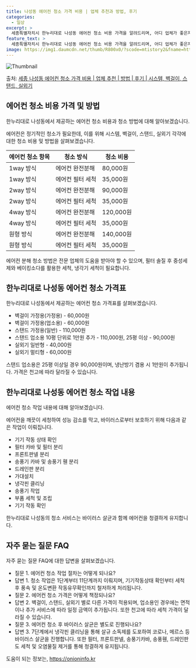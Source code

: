```yaml
---
title: 나성동 에어컨 청소 가격 비용 | 업체 추천과 방법, 후기
categories:
  - 일상
excerpt: >
  세종특별자치시 한누리대로 나성동 에어컨 청소 비용 가격을 알려드리며, 어디 업체가 좋은지 후기를 통해 알아보겠습니다. 현재 글에서는 시스템, 벽걸이, 스탠드, 실외기 각각에 대해 청소 비용이 나와 있으니 참고하시면 되겠습니다. 에어컨 분해 청소 방법 보기 👈 클릭셀프 에어컨 청소 방법 보기👈 클릭한누리대로 나성동 에어컨 청소 비용시스템에어컨 방식클리닝방식금액1way 방식에어컨 완전분해80,000원1way 방식에어컨 필터세척35,000원2way 방식에어컨 완전분해90,000원2way 방식에어컨 필터세척35,000원4way 방식에어컨 완전분해120,000원4way 방식에어컨 필터세척35,000원원형방식에어컨 완전분해140,000원원형방식에어컨 필터세척35,000원에어컨 청소 견적 샘플 보기 👈 클릭에어컨 냄..
feature_text: >
  세종특별자치시 한누리대로 나성동 에어컨 청소 비용 가격을 알려드리며, 어디 업체가 좋은지 후기를 통해 알아보겠습니다. 현재 글에서는 시스템, 벽걸이, 스탠드, 실외기 각각에 대해 청소 비용이 나와 있으니 참고하시면 되겠습니다. 에어컨 분해 청소 방법 보기 👈 클릭셀프 에어컨 청소 방법 보기👈 클릭한누리대로 나성동 에어컨 청소 비용시스템에어컨 방식클리닝방식금액1way 방식에어컨 완전분해80,000원1way 방식에어컨 필터세척35,000원2way 방식에어컨 완전분해90,000원2way 방식에어컨 필터세척35,000원4way 방식에어컨 완전분해120,000원4way 방식에어컨 필터세척35,000원원형방식에어컨 완전분해140,000원원형방식에어컨 필터세척35,000원에어컨 청소 견적 샘플 보기 👈 클릭에어컨 냄..
image: https://img1.daumcdn.net/thumb/R800x0/?scode=mtistory2&fname=https%3A%2F%2Fblog.kakaocdn.net%2Fdn%2Fbn5NDs%2FbtsHv6EU2qe%2FiuloZ2OSu5j5Pl4IKNlJi0%2Fimg.webp
---
```


![Thumbnail](https://img1.daumcdn.net/thumb/R800x0/?scode=mtistory2&fname=https%3A%2F%2Fblog.kakaocdn.net%2Fdn%2Fbn5NDs%2FbtsHv6EU2qe%2FiuloZ2OSu5j5Pl4IKNlJi0%2Fimg.webp)

<p>출처: <a href="https://onioninfo.kr/entry/%EC%84%B8%EC%A2%85-%EB%82%98%EC%84%B1%EB%8F%99-%EC%97%90%EC%96%B4%EC%BB%A8-%EC%B2%AD%EC%86%8C-%EA%B0%80%EA%B2%A9-%EB%B9%84%EC%9A%A9-%EC%97%85%EC%B2%B4-%EC%B6%94%EC%B2%9C-%EB%B0%A9%EB%B2%95-%ED%9B%84%EA%B8%B0-%EC%8B%9C%EC%8A%A4%ED%85%9C-%EB%B2%BD%EA%B1%B8%EC%9D%B4-%EC%8A%A4%ED%83%A0%EB%93%9C-%EC%8B%A4%EC%99%B8%EA%B8%B0" rel="dofollow">세종 나성동 에어컨 청소 가격 비용 | 업체 추천 | 방법 | 후기 | 시스템, 벽걸이, 스탠드, 실외기</a> </p>

## 에어컨 청소 비용 가격 및 방법

한누리대로 나성동에서 제공하는 에어컨 청소 비용과 청소 방법에 대해 알아보겠습니다.

에어컨은 정기적인 청소가 필요한데, 이를 위해 시스템, 벽걸이, 스탠드, 실외기 각각에 대한 청소 비용 및 방법을 살펴보겠습니다.

에어컨 청소 항목 | 청소 방식 | 청소 비용  
---|---|---  
1way 방식 | 에어컨 완전분해 | 80,000원  
1way 방식 | 에어컨 필터 세척 | 35,000원  
2way 방식 | 에어컨 완전분해 | 90,000원  
2way 방식 | 에어컨 필터 세척 | 35,000원  
4way 방식 | 에어컨 완전분해 | 120,000원  
4way 방식 | 에어컨 필터 세척 | 35,000원  
원형 방식 | 에어컨 완전분해 | 140,000원  
원형 방식 | 에어컨 필터 세척 | 35,000원  
  
에어컨 분해 청소 방법은 전문 업체의 도움을 받아야 할 수 있으며, 필터 솔질 후 중성세제와 베이킹소다를 활용한 세척, 냉각기 세척이
필요합니다.

## 한누리대로 나성동 에어컨 청소 가격표

한누리대로 나성동에서 제공하는 에어컨 청소 가격표를 살펴보겠습니다.

  * 벽걸이 가정용(가정용) - 60,000원
  * 벽걸이 가정용(업소용) - 60,000원
  * 스탠드 가정용(일반) - 110,000원
  * 스탠드 업소용 10평 단위로 1만원 추가 - 110,000원, 25평 이상 - 90,000원
  * 실외기 일반형 - 40,000원
  * 실외기 멀티형 - 60,000원

스탠드 업소용은 25평 이상일 경우 90,000원이며, 냉난방기 겸용 시 1만원이 추가됩니다. 가격은 천고에 따라 달라질 수 있습니다.

## 한누리대로 나성동 에어컨 청소 작업 내용

에어컨 청소 작업 내용에 대해 알아보겠습니다.

에어컨을 깨끗이 세청하여 성능 감소를 막고, 바이러스로부터 보호하기 위해 다음과 같은 작업이 이뤄집니다.

  * 기기 작동 상태 확인
  * 필터 카바 및 필터 분리
  * 프론트판넬 분리
  * 송풍기 카바 및 송풍기 휀 분리
  * 드레인판 분리
  * 가대설치
  * 냉각핀 클리닝
  * 송풍기 작업
  * 부품 세척 및 조립
  * 기기 작동 확인

한누리대로 나성동의 청소 서비스는 바이러스 살균과 함께 에어컨을 청결하게 유지합니다.

## 자주 묻는 질문 FAQ

자주 묻는 질문 FAQ에 대한 답변을 살펴보겠습니다.

  * 질문 1. 에어컨 청소 작업 절차는 어떻게 되나요?
  * 답변 1. 청소 작업은 1단계부터 11단계까지 이뤄지며, 기기작동상태 확인부터 세척 후 풍속 및 온도변환 작동유무확인까지 철저하게 처리됩니다.
  * 질문 2. 에어컨 청소 가격은 어떻게 책정되나요?
  * 답변 2. 벽걸이, 스탠드, 실외기 별로 다른 가격이 적용되며, 업소용인 경우에는 면적이나 추가 서비스에 따라 일정 금액이 추가됩니다. 또한 천고에 따라 세척 가격이 달라질 수 있습니다.
  * 질문 3. 에어컨 청소 후 바이러스 살균은 별도로 진행되나요?
  * 답변 3. 7단계에서 냉각핀 클리닝을 통해 살규 소독제를 도포하여 코로나, 메르스 등 바이러스 살균을 진행합니다. 또한 필터, 프론트판넬, 송풍기카바, 송풍휀, 드레인판도 세척 및 오염물질 제거를 통해 청결하게 유지됩니다.



 

도움이 되는 정보는, <a href="https://onioninfo.kr" rel="dofollow">https://onioninfo.kr</a>


